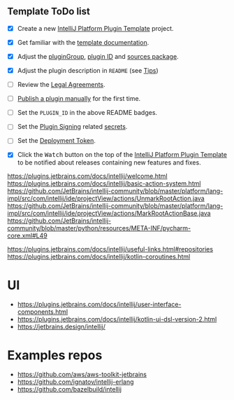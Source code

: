 ## Template ToDo list
- [x] Create a new [IntelliJ Platform Plugin Template][template] project.
- [x] Get familiar with the [template documentation][template].
- [x] Adjust the [pluginGroup](./gradle.properties), [plugin ID](./src/main/resources/META-INF/plugin.xml) and [sources package](./src/main/kotlin).
- [x] Adjust the plugin description in `README` (see [Tips][docs:plugin-description])
- [ ] Review the [Legal Agreements](https://plugins.jetbrains.com/docs/marketplace/legal-agreements.html?from=IJPluginTemplate).
- [ ] [Publish a plugin manually](https://plugins.jetbrains.com/docs/intellij/publishing-plugin.html?from=IJPluginTemplate) for the first time.
- [ ] Set the `PLUGIN_ID` in the above README badges.
- [ ] Set the [Plugin Signing](https://plugins.jetbrains.com/docs/intellij/plugin-signing.html?from=IJPluginTemplate) related [secrets](https://github.com/JetBrains/intellij-platform-plugin-template#environment-variables).
- [ ] Set the [Deployment Token](https://plugins.jetbrains.com/docs/marketplace/plugin-upload.html?from=IJPluginTemplate).
- [x] Click the <kbd>Watch</kbd> button on the top of the [IntelliJ Platform Plugin Template][template] to be notified about releases containing new features and fixes.


https://plugins.jetbrains.com/docs/intellij/welcome.html
https://plugins.jetbrains.com/docs/intellij/basic-action-system.html
https://github.com/JetBrains/intellij-community/blob/master/platform/lang-impl/src/com/intellij/ide/projectView/actions/UnmarkRootAction.java
https://github.com/JetBrains/intellij-community/blob/master/platform/lang-impl/src/com/intellij/ide/projectView/actions/MarkRootActionBase.java
https://github.com/JetBrains/intellij-community/blob/master/python/resources/META-INF/pycharm-core.xml#L49

https://plugins.jetbrains.com/docs/intellij/useful-links.html#repositories
https://plugins.jetbrains.com/docs/intellij/kotlin-coroutines.html

# UI
* https://plugins.jetbrains.com/docs/intellij/user-interface-components.html
* https://plugins.jetbrains.com/docs/intellij/kotlin-ui-dsl-version-2.html
* https://jetbrains.design/intellij/

# Examples repos
* https://github.com/aws/aws-toolkit-jetbrains
* https://github.com/ignatov/intellij-erlang
* https://github.com/bazelbuild/intellij


[template]: https://github.com/JetBrains/intellij-platform-plugin-template
[docs:plugin-description]: https://plugins.jetbrains.com/docs/intellij/plugin-user-experience.html#plugin-description-and-presentation
